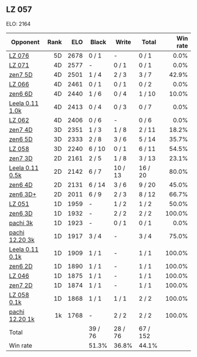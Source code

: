 ## LZ 057 ##

ELO: 2164

Opponent | Rank | ELO | Black | Write | Total | Win rate
---------|-----:|----:|-------|-------|-------|-------:
[LZ 076](LZ%20076.md) | 5D | 2678 | 0 / 1 | - | 0 / 1 | 0.0%
[LZ 071](LZ%20071.md) | 4D | 2577 | - | 0 / 1 | 0 / 1 | 0.0%
[zen7 5D](zen7%205D.md) | 4D | 2501 | 1 / 4 | 2 / 3 | 3 / 7 | 42.9%
[LZ 066](LZ%20066.md) | 4D | 2461 | 0 / 1 | 0 / 1 | 0 / 2 | 0.0%
[zen6 6D](zen6%206D.md) | 4D | 2440 | 1 / 6 | 0 / 4 | 1 / 10 | 10.0%
[Leela 0.11 1.0k](Leela%200.11%201.0k.md) | 4D | 2413 | 0 / 4 | 0 / 3 | 0 / 7 | 0.0%
[LZ 062](LZ%20062.md) | 4D | 2406 | 0 / 6 | - | 0 / 6 | 0.0%
[zen7 4D](zen7%204D.md) | 3D | 2351 | 1 / 3 | 1 / 8 | 2 / 11 | 18.2%
[zen6 5D](zen6%205D.md) | 3D | 2333 | 2 / 8 | 3 / 6 | 5 / 14 | 35.7%
[LZ 058](LZ%20058.md) | 3D | 2240 | 6 / 10 | 0 / 1 | 6 / 11 | 54.5%
[zen7 3D](zen7%203D.md) | 2D | 2161 | 2 / 5 | 1 / 8 | 3 / 13 | 23.1%
[Leela 0.11 0.5k](Leela%200.11%200.5k.md) | 2D | 2142 | 6 / 7 | 10 / 13 | 16 / 20 | 80.0%
[zen6 4D](zen6%204D.md) | 2D | 2131 | 6 / 14 | 3 / 6 | 9 / 20 | 45.0%
[zen6 3D+](zen6%203D+.md) | 2D | 2011 | 6 / 9 | 2 / 3 | 8 / 12 | 66.7%
[LZ 051](LZ%20051.md) | 1D | 1959 | - | 1 / 2 | 1 / 2 | 50.0%
[zen6 3D](zen6%203D.md) | 1D | 1932 | - | 2 / 2 | 2 / 2 | 100.0%
[pachi 3k](pachi%203k.md) | 1D | 1923 | - | 0 / 1 | 0 / 1 | 0.0%
[pachi 12.20 3k](pachi%2012.20%203k.md) | 1D | 1917 | 3 / 4 | - | 3 / 4 | 75.0%
[Leela 0.11 0.1k](Leela%200.11%200.1k.md) | 1D | 1909 | 1 / 1 | - | 1 / 1 | 100.0%
[zen6 2D](zen6%202D.md) | 1D | 1890 | 1 / 1 | - | 1 / 1 | 100.0%
[LZ 046](LZ%20046.md) | 1D | 1875 | 1 / 1 | - | 1 / 1 | 100.0%
[zen7 2D](zen7%202D.md) | 1D | 1874 | 1 / 1 | - | 1 / 1 | 100.0%
[LZ 058 0.1k](LZ%20058%200.1k.md) | 1D | 1868 | 1 / 1 | 1 / 1 | 2 / 2 | 100.0%
[pachi 12.20 1k](pachi%2012.20%201k.md) | 1k | 1768 | - | 2 / 2 | 2 / 2 | 100.0%
Total | | | 39 / 76 | 28 / 76 | 67 / 152 | 
Win rate| | | 51.3% | 36.8% | 44.1% | 
